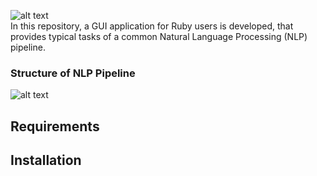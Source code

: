 ![alt text](https://github.com/joh-ga/RubyCrumbler/blob/13828a0252549dff68a03cd30bcacc94fa5a6496/Pipeline/icons/rubycrumbler-logo.png)<br>
In this repository, a GUI application for Ruby users is developed, that provides typical tasks of a common Natural Language Processing (NLP) pipeline.



### Structure of NLP Pipeline
![alt text](https://github.com/joh-ga/GUI-Application-in-Ruby-NLP-Pipeline/blob/9020838284bd398c5077b655ca225bbc2434c291/pipeline-structure.png)

## Requirements

## Installation
